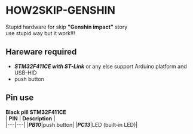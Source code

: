 # HOW2SKIP-GENSHIN  
Stupid hardware for skip **"Genshin impact"** story   
use stupid way but it work!!!

## Hareware required
+ ***STM32F411CE with ST-Link*** or any else support Arduino platform and USB-HID
+ push button

## Pin use
**Black pill STM32F411CE**  
| **PIN** | **Description** |  
|---|---|
|***PB10***|push button|
|***PC13***|LED (built-in LED)|